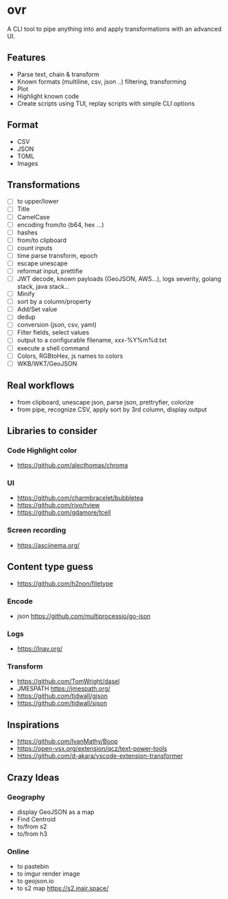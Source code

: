 # ovr
A CLI tool to pipe anything into and apply transformations with an advanced UI.

## Features
- Parse text, chain & transform
- Known formats (multiline, csv, json ..) filtering, transforming
- Plot 
- Highlight known code
- Create scripts using TUI, replay scripts with simple CLI options


## Format
- CSV
- JSON
- TOML
- Images

## Transformations

- [ ] to upper/lower
- [ ] Title
- [ ] CamelCase
- [ ] encoding from/to (b64, hex ...)
- [ ] hashes
- [ ] from/to clipboard
- [ ] count inputs
- [ ] time parse transform, epoch 
- [ ] escape unescape
- [ ] reformat input, prettifie
- [ ] JWT decode, known payloads (GeoJSON, AWS...), logs severity, golang stack, java stack...
- [ ] Minify 
- [ ] sort by a column/property
- [ ] Add/Set value
- [ ] dedup
- [ ] conversion (json, csv, yaml)
- [ ] Filter fields, select values
- [ ] output to a configurable filename, xxx-%Y%m%d.txt
- [ ] execute a shell command
- [ ] Colors, RGBtoHex, js names to colors
- [ ] WKB/WKT/GeoJSON

## Real workflows
- from clipboard, unescape json, parse json, prettryfier, colorize
- from pipe, recognize CSV, apply sort by 3rd column, display output

## Libraries to consider

### Code Highlight color
- https://github.com/alecthomas/chroma

### UI
- https://github.com/charmbracelet/bubbletea 
- https://github.com/rivo/tview
- https://github.com/gdamore/tcell

### Screen recording
- https://asciinema.org/


## Content type guess
- https://github.com/h2non/filetype

### Encode
- json https://github.com/multiprocessio/go-json

### Logs
- https://lnav.org/

### Transform 
- https://github.com/TomWright/dasel
- JMESPATH https://jmespath.org/
- https://github.com/tidwall/gjson
- https://github.com/tidwall/sjson

## Inspirations
- https://github.com/IvanMathy/Boop
- https://open-vsx.org/extension/qcz/text-power-tools
- https://github.com/d-akara/vscode-extension-transformer

## Crazy Ideas

### Geography 
- display GeoJSON as a map
- Find Centroid
- to/from s2
- to/from h3

### Online
- to pastebin
- to imgur render image
- to geojson.io
- to s2 map https://s2.inair.space/
